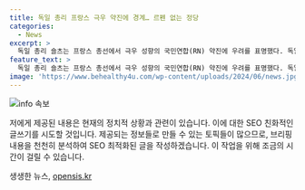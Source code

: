 ```yaml
---
title: 독일 총리 프랑스 극우 약진에 경계… 르펜 없는 정당
categories:
  - News
excerpt: >
  독일 총리 숄츠는 프랑스 총선에서 극우 성향의 국민연합(RN) 약진에 우려를 표명했다. 독일에서도 극우정당인 독일을위한대안(AfD)의 부상으로 인해 이 같은 우려가 더해졌다. 프랑스 대통령의 조기 총선 선언에도 불구하고, 국민연합은 여전히 높은 지지율을 보이고 있으며, 이에 대한 우려가 커지고 있다. 프랑스 총선은 오는 30일 1차 투표를, 다음 달 7일 2차 투표를 실시할 예정이다.
feature_text: >
  독일 총리 숄츠는 프랑스 총선에서 극우 성향의 국민연합(RN) 약진에 우려를 표명했다. 독일에서도 극우정당인 독일을위한대안(AfD)의 부상으로 인해 이 같은 우려가 더해졌다. 프랑스 대통령의 조기 총선 선언에도 불구하고, 국민연합은 여전히 높은 지지율을 보이고 있으며, 이에 대한 우려가 커지고 있다. 프랑스 총선은 오는 30일 1차 투표를, 다음 달 7일 2차 투표를 실시할 예정이다.
image: 'https://www.behealthy4u.com/wp-content/uploads/2024/06/news.jpg'
---
```


<p><img src="https://www.behealthy4u.com/wp-content/uploads/2024/06/news.jpg" alt="info 속보" /></p>

<p>저에게 제공된 내용은 현재의 정치적 상황과 관련이 있습니다. 이에 대한 SEO 친화적인 글쓰기를 시도할 것입니다. 제공되는 정보들로 만들 수 있는 토픽들이 많으므로, 브리핑 내용을 천천히 분석하여 SEO 최적화된 글을 작성하겠습니다. 이 작업을 위해 조금의 시간이 걸릴 수 있습니다.</p>
생생한 뉴스, <a href="https://opensis.kr" rel="dofollow">opensis.kr</a>


